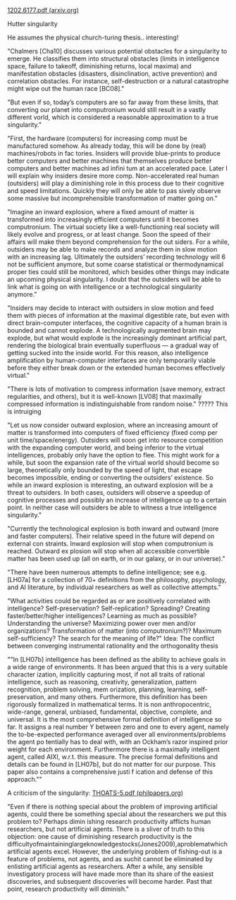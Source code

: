 [1202.6177.pdf (arxiv.org)](https://arxiv.org/pdf/1202.6177.pdf)

Hutter singularity

He assumes the physical church-turing thesis.. interesting!

"Chalmers [Cha10] discusses various potential obstacles for a singularity to emerge. He classifies them into structural obstacles (limits in intelligence space, failure to takeoff, diminishing returns, local maxima) and manifestation obstacles (disasters, disinclination, active prevention) and correlation obstacles. For instance, self-destruction or a natural catastrophe might wipe out the human race [BC08]."

"But even if so, today’s computers are so far away from these limits, that converting our planet into computronium would still result in a vastly different vorld, which is considered a reasonable approximation to a true singularity."

"First, the hardware (computers) for increasing comp must be manufactured somehow. As already today, this will be done by (real) machines/robots in fac tories. Insiders will provide blue-prints to produce better computers and better machines that themselves produce better computers and better machines ad infini tum at an accelerated pace. Later I will explain why insiders desire more comp. Non-accelerated real human (outsiders) will play a diminishing role in this process due to their cognitive and speed limitations. Quickly they will only be able to pas sively observe some massive but incomprehensible transformation of matter going on."

"Imagine an inward explosion, where a fixed amount of matter is transformed into increasingly efficient computers until it becomes computronium. The virtual society like a well-functioning real society will likely evolve and progress, or at least change. Soon the speed of their affairs will make them beyond comprehension for the out siders. For a while, outsiders may be able to make records and analyze them in slow motion with an increasing lag. Ultimately the outsiders’ recording technology will 6 not be sufficient anymore, but some coarse statistical or thermodynamical proper ties could still be monitored, which besides other things may indicate an upcoming physical singularity. I doubt that the outsiders will be able to link what is going on with intelligence or a technological singularity anymore."


"Insiders may decide to interact with outsiders in slow motion and feed them with pieces of information at the maximal digestible rate, but even with direct brain-computer interfaces, the cognitive capacity of a human brain is bounded and cannot explode. A technologically augmented brain may explode, but what would explode is the increasingly dominant artificial part, rendering the biological brain eventually superfluous — a gradual way of getting sucked into the inside world. For this reason, also intelligence amplification by human-computer interfaces are only temporarily viable before they either break down or the extended human becomes effectively virtual."

"There is lots of motivation to compress information (save memory, extract regularities, and others), but it is well-known [LV08] that maximally compressed information is indistinguishable from random noise." ????? This is intruiging


"Let us now consider outward explosion, where an increasing amount of matter is transformed into computers of fixed efficiency (fixed comp per unit time/space/energy). Outsiders will soon get into resource competition with the expanding computer world, and being inferior to the virtual intelligences, probably only have the option to flee. This might work for a while, but soon the expansion rate of the virtual world should become so large, theoretically only bounded by the speed of light, that escape becomes impossible, ending or converting the outsiders’ existence. So while an inward explosion is interesting, an outward explosion will be a threat to outsiders. In both cases, outsiders will observe a speedup of cognitive processes and possibly an increase of intelligence up to a certain point. In neither case will outsiders be able to witness a true intelligence singularity."

"Currently the technological explosion is both inward and outward (more and faster computers). Their relative speed in the future will depend on external con straints. Inward explosion will stop when computronium is reached. Outward ex plosion will stop when all accessible convertible matter has been used up (all on earth, or in our galaxy, or in our universe)."


"There have been numerous attempts to define intelligence; see e.g. [LH07a] for a collection of 70+ definitions from the philosophy, psychology, and AI literature, by individual researchers as well as collective attempts."


"What activities could be regarded as or are positively correlated with intelligence? Self-preservation? Self-replication? Spreading? Creating faster/better/higher intelligences? Learning as much as possible? Understanding the universe? Maximizing power over men and/or organizations? Transformation of matter (into computronium?)? Maximum self-sufficiency? The search for the meaning of life?"
Idea: The conflict between converging instrumental rationality and the orthogonality thesis

""In [LH07b] intelligence has been defined as the ability to achieve goals in a wide range of environments. It has been argued that this is a very suitable character ization, implicitly capturing most, if not all traits of rational intelligence, such as reasoning, creativity, generalization, pattern recognition, problem solving, mem orization, planning, learning, self-preservation, and many others. Furthermore, this definition has been rigorously formalized in mathematical terms. It is non anthropocentric, wide-range, general, unbiased, fundamental, objective, complete, and universal. It is the most comprehensive formal definition of intelligence so far. It assigns a real number Υ between zero and one to every agent, namely the to-be-expected performance averaged over all environments/problems the agent po tentially has to deal with, with an Ockham’s razor inspired prior weight for each environment. Furthermore there is a maximally intelligent agent, called AIXI, w.r.t. this measure. The precise formal definitions and details can be found in [LH07b], but do not matter for our purpose. This paper also contains a comprehensive justi f ication and defense of this approach.""





A criticism of the singularity:
[THOATS-5.pdf (philpapers.org)](https://philpapers.org/archive/THOATS-5.pdf)


"Even if there is nothing special about the problem of improving artificial agents, could there be something special about the researchers we put this problem to? Perhaps dimin ishing research productivity afflicts human researchers, but not artificial agents. There is a sliver of truth to this objection: one cause of diminishing research productivity is the difficultyofmaintaininglargeknowledgestocks(Jones2009),aproblematwhichartificial agents excel. However, the underlying problem of fishing-out is a feature of problems, not agents, and as suchit cannot be eliminated by enlisting artificial agents as researchers. After a while, any sensible investigatory process will have made more than its share of the easiest discoveries, and subsequent discoveries will become harder. Past that point, research productivity will diminish."


